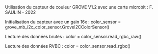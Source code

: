 Utilisation du capteur de couleur GROVE V1.2 avec une carte microbit : 
F. SAULIN - 2022


Initialisation du capteur avec un gain 16x : 
color_sensor = grove_mb_i2c_color_sensor.GroveI2CColorSensor()

Lecture des données brutes : 
color = color_sensor.read_rgbc_raw()

Lecture des données RVBC : 
color = color_sensor.read_rgbc()
